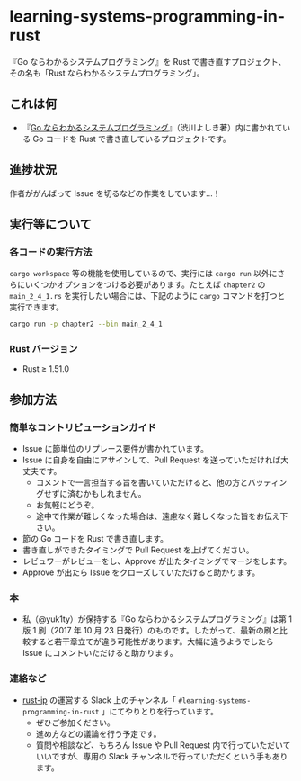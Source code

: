 # learning-systems-programming-in-rust

『Go ならわかるシステムプログラミング』を Rust で書き直すプロジェクト、その名も「Rust ならわかるシステムプログラミング」。

## これは何

- 『[Go ならわかるシステムプログラミング](https://www.amazon.co.jp/Go%E3%81%AA%E3%82%89%E3%82%8F%E3%81%8B%E3%82%8B%E3%82%B7%E3%82%B9%E3%83%86%E3%83%A0%E3%83%97%E3%83%AD%E3%82%B0%E3%83%A9%E3%83%9F%E3%83%B3%E3%82%B0-%E6%B8%8B%E5%B7%9D-%E3%82%88%E3%81%97%E3%81%8D/dp/4908686033/)』（渋川よしき著）内に書かれている Go コードを Rust で書き直しているプロジェクトです。

## 進捗状況

作者ががんばって Issue を切るなどの作業をしています…！

## 実行等について

### 各コードの実行方法

`cargo workspace` 等の機能を使用しているので、実行には `cargo run` 以外にさらにいくつかオプションをつける必要があります。たとえば `chapter2` の `main_2_4_1.rs` を実行したい場合には、下記のように `cargo` コマンドを打つと実行できます。

```bash
cargo run -p chapter2 --bin main_2_4_1
```

### Rust バージョン

- Rust ≥ 1.51.0

## 参加方法

### 簡単なコントリビューションガイド

- Issue に節単位のリプレース要件が書かれています。
- Issue に自身を自由にアサインして、Pull Request を送っていただければ大丈夫です。
  - コメントで一言担当する旨を書いていただけると、他の方とバッティングせずに済むかもしれません。
  - お気軽にどうぞ。
  - 途中で作業が難しくなった場合は、遠慮なく難しくなった旨をお伝え下さい。
- 節の Go コードを Rust で書き直します。
- 書き直しができたタイミングで Pull Request を上げてください。
- レビュワーがレビューをし、Approve が出たタイミングでマージをします。
- Approve が出たら Issue をクローズしていただけると助かります。

### 本

- 私（@yuk1ty）が保持する『Go ならわかるシステムプログラミング』は第 1 版 1 刷（2017 年 10 月 23 日発行）のものです。したがって、最新の刷と比較すると若干章立てが違う可能性があります。大幅に違うようでしたら Issue にコメントいただけると助かります。

### 連絡など

- [rust-jp](https://rust-jp.rs/) の運営する Slack 上のチャンネル「 `#learning-systems-programming-in-rust` 」にてやりとりを行っています。
  - ぜひご参加ください。
  - 進め方などの議論を行う予定です。
  - 質問や相談など、もちろん Issue や Pull Request 内で行っていただいていいですが、専用の Slack チャンネルで行っていただくという手もあります。
